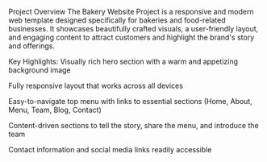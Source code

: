  Project Overview
The Bakery Website Project is a responsive and modern web template designed specifically for bakeries and food-related businesses. It showcases beautifully crafted visuals, a user-friendly layout, and engaging content to attract customers and highlight the brand's story and offerings.

Key Highlights:
 Visually rich hero section with a warm and appetizing background image

Fully responsive layout that works across all devices

 Easy-to-navigate top menu with links to essential sections (Home, About, Menu, Team, Blog, Contact)

 Content-driven sections to tell the story, share the menu, and introduce the team

 Contact information and social media links readily accessible
